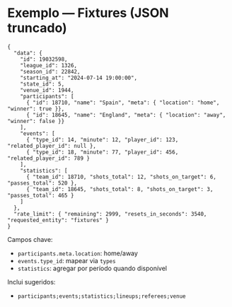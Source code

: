 # Exemplo — Fixtures (JSON truncado)

```
{
  "data": {
    "id": 19032598,
    "league_id": 1326,
    "season_id": 22842,
    "starting_at": "2024-07-14 19:00:00",
    "state_id": 5,
    "venue_id": 1944,
    "participants": [
      { "id": 18710, "name": "Spain", "meta": { "location": "home", "winner": true }},
      { "id": 18645, "name": "England", "meta": { "location": "away", "winner": false }}
    ],
    "events": [
      { "type_id": 14, "minute": 12, "player_id": 123, "related_player_id": null },
      { "type_id": 18, "minute": 77, "player_id": 456, "related_player_id": 789 }
    ],
    "statistics": [
      { "team_id": 18710, "shots_total": 12, "shots_on_target": 6, "passes_total": 520 },
      { "team_id": 18645, "shots_total": 8, "shots_on_target": 3, "passes_total": 465 }
    ]
  },
  "rate_limit": { "remaining": 2999, "resets_in_seconds": 3540, "requested_entity": "fixtures" }
}
```

Campos chave:
- `participants.meta.location`: home/away
- `events.type_id`: mapear via `types`
- `statistics`: agregar por período quando disponível

Inclui sugeridos:
- `participants;events;statistics;lineups;referees;venue`
